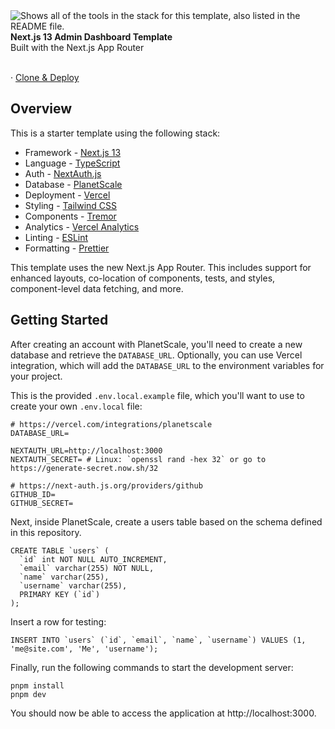 <picture>

  <img alt="Shows all of the tools in the stack for this template, also listed in the README file." src="https://user-images.githubusercontent.com/9113740/201498152-b171abb8-9225-487a-821c-6ff49ee48579.png">
</picture>

<div ><strong>Next.js 13 Admin Dashboard Template</strong></div>
<div >Built with the Next.js App Router</div>
<br />
<div >

<span> · </span>
<a href="https://vercel.com/templates/next.js/admin-dashboard-tailwind-planetscale-react-nextjs">Clone & Deploy</a>
<span></span>
</div>

## Overview

This is a starter template using the following stack:

- Framework - [Next.js 13](https://nextjs.org/13)
- Language - [TypeScript](https://www.typescriptlang.org)
- Auth - [NextAuth.js](https://next-auth.js.org)
- Database - [PlanetScale](https://planetscale.com)
- Deployment - [Vercel](https://vercel.com/docs/concepts/next.js/overview)
- Styling - [Tailwind CSS](https://tailwindcss.com)
- Components - [Tremor](https://www.tremor.so)
- Analytics - [Vercel Analytics](https://vercel.com/analytics)
- Linting - [ESLint](https://eslint.org)
- Formatting - [Prettier](https://prettier.io)

This template uses the new Next.js App Router. This includes support for enhanced layouts, co-location of components, tests, and styles, component-level data fetching, and more.

## Getting Started

After creating an account with PlanetScale, you'll need to create a new database and retrieve the `DATABASE_URL`. Optionally, you can use Vercel integration, which will add the `DATABASE_URL` to the environment variables for your project.

This is the provided `.env.local.example` file, which you'll want to use to create your own `.env.local` file:

```
# https://vercel.com/integrations/planetscale
DATABASE_URL=

NEXTAUTH_URL=http://localhost:3000
NEXTAUTH_SECRET= # Linux: `openssl rand -hex 32` or go to https://generate-secret.now.sh/32

# https://next-auth.js.org/providers/github
GITHUB_ID=
GITHUB_SECRET=
```

Next, inside PlanetScale, create a users table based on the schema defined in this repository.

```
CREATE TABLE `users` (
  `id` int NOT NULL AUTO_INCREMENT,
  `email` varchar(255) NOT NULL,
  `name` varchar(255),
  `username` varchar(255),
  PRIMARY KEY (`id`)
);
```

Insert a row for testing:

```
INSERT INTO `users` (`id`, `email`, `name`, `username`) VALUES (1, 'me@site.com', 'Me', 'username');
```

Finally, run the following commands to start the development server:

```
pnpm install
pnpm dev
```

You should now be able to access the application at http://localhost:3000.
